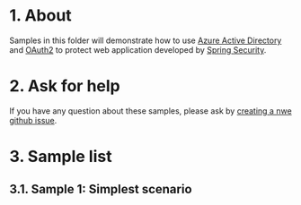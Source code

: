 
# 1. About
Samples in this folder will demonstrate how to use [Azure Active Directory] and [OAuth2] to protect web application developed by [Spring Security].

# 2. Ask for help
If you have any question about these samples, please ask by [creating a nwe github issue].

# 3. Sample list

## 3.1. Sample 1: Simplest scenario




[Azure Active Directory]: https://azure.microsoft.com/services/active-directory/
[OAuth2]: https://oauth.net/2/
[Spring Security]: https://spring.io/projects/spring-security
[creating a nwe github issue]: https://github.com/Azure-Samples/azure-spring-boot-samples/issues/new